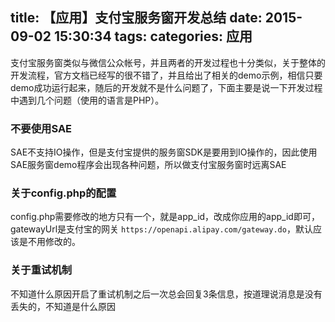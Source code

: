 title: 【应用】支付宝服务窗开发总结
date: 2015-09-02 15:30:34
tags:
categories: 应用 
---
支付宝服务窗类似与微信公众帐号，并且两者的开发过程也十分类似，关于整体的开发流程，官方文档已经写的很不错了，并且给出了相关的demo示例，相信只要demo成功运行起来，随后的开发就不是什么问题了，下面主要是说一下开发过程中遇到几个问题（使用的语言是PHP）。  
<!-- more -->
### 不要使用SAE  
SAE不支持IO操作，但是支付宝提供的服务窗SDK是要用到IO操作的，因此使用SAE服务窗demo程序会出现各种问题，所以做支付宝服务窗时远离SAE
### 关于config.php的配置
config.php需要修改的地方只有一个，就是app_id，改成你应用的app_id即可，gatewayUrl是支付宝的网关
 `https://openapi.alipay.com/gateway.do`，默认应该是不用修改的。
### 关于重试机制
不知道什么原因开启了重试机制之后一次总会回复3条信息，按道理说消息是没有丢失的，不知道是什么原因